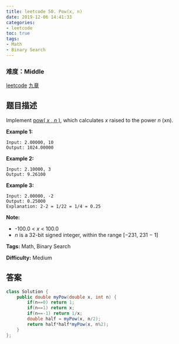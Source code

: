 ```yaml
---
title: leetcode 50. Pow(x, n)
date: 2019-12-06 14:41:33
categories:
- leetcode
toc: true
tags:
- Math
- Binary Search
---
```

### 难度：Middle

<a href="https://leetcode.com/problems/powx-n/">leetcode</a>
<a href="https://www.jiuzhang.com/solution/powx-n/">九章</a>
## 题目描述
Implement [pow( _x_ , _n_
)](http://www.cplusplus.com/reference/valarray/pow/), which calculates  _x_
raised to the power _n_ (xn).

**Example 1:**
        
    Input: 2.00000, 10
    Output: 1024.00000
    

**Example 2:**
        
    Input: 2.10000, 3
    Output: 9.26100
    

**Example 3:**
        
    Input: 2.00000, -2
    Output: 0.25000
    Explanation: 2-2 = 1/22 = 1/4 = 0.25
    

**Note:**

  * -100.0 < _x_ < 100.0
  * _n_ is a 32-bit signed integer, within the range [−231, 231 − 1]


**Tags:** Math, Binary Search

**Difficulty:** Medium
## 答案
<!--more-->
```java
class Solution {
    public double myPow(double x, int n) {
        if(n==0) return 1;
        if(n==1) return x;
        if(n==-1) return 1/x;
        double half = myPow(x, n/2);
        return half*half*myPow(x, n%2);
    }
};
```
